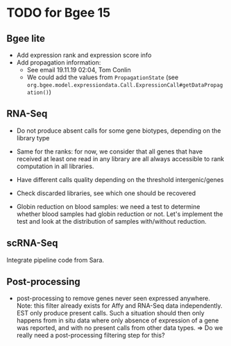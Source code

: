 # TODO for Bgee 15

## Bgee lite

* Add expression rank and expression score info
* Add propagation information:
  * See email 19.11.19 02:04, Tom Conlin
  * We could add the values from `PropagationState` (see `org.bgee.model.expressiondata.Call.ExpressionCall#getDataPropagation()`)
  
## RNA-Seq

* Do not produce absent calls for some gene biotypes, depending on the library type
* Same for the ranks: for now, we consider that all genes that have received
  at least one read in any library are all always accessible to rank computation in all libraries.
  
* Have different calls quality depending on the threshold intergenic/genes

* Check discarded libraries, see which one should be recovered

* Globin reduction on blood samples: we need a test to determine whether blood samples
had globin reduction or not. Let's implement the test and look at the distribution
of samples with/without reduction.

## scRNA-Seq

Integrate pipeline code from Sara.

## Post-processing

* post-processing to remove genes never seen expressed anywhere.
Note: this filter already exists for Affy and RNA-Seq data independently. EST only produce present calls.
Such a situation should then only happens from in situ data where only absence of expression of a gene was reported,
and with no present calls from other data types. => Do we really need a post-processing filtering step for this?
  
